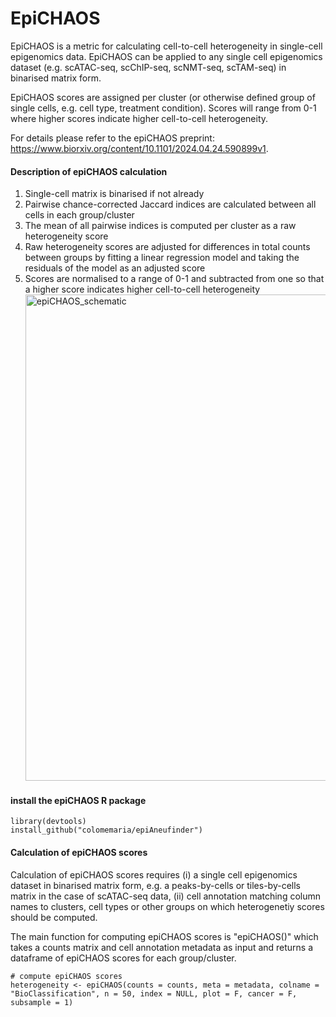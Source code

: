 
# EpiCHAOS

EpiCHAOS is a metric for calculating cell-to-cell heterogeneity in single-cell epigenomics data. EpiCHAOS can be applied to any single cell epigenomics dataset (e.g. scATAC-seq, scChIP-seq, scNMT-seq, scTAM-seq) in binarised matrix form.

EpiCHAOS scores are assigned per cluster (or otherwise defined group of single cells, e.g. cell type, treatment condition). Scores will range from 0-1 where higher scores indicate higher cell-to-cell heterogeneity. 

For details please refer to the epiCHAOS preprint: https://www.biorxiv.org/content/10.1101/2024.04.24.590899v1. 

#### Description of epiCHAOS calculation
1. Single-cell matrix is binarised if not already
2. Pairwise chance-corrected Jaccard indices are calculated between all cells in each group/cluster
3. The mean of all pairwise indices is computed per cluster as a raw heterogeneity score
4. Raw heterogeneity scores are adjusted for differences in total counts between groups by fitting a linear regression model and taking the residuals of the model as an adjusted score
5. Scores are normalised to a range of 0-1 and subtracted from one so that a higher score indicates higher cell-to-cell heterogeneity
   <img width="778" alt="epiCHAOS_schematic" src="https://github.com/CompEpigen/epiCHAOS/assets/61455651/0fdc19e5-7b50-4475-98b0-4ece1f3762a0">

#### install the epiCHAOS R package
```
library(devtools)
install_github("colomemaria/epiAneufinder")
```
#### Calculation of epiCHAOS scores
Calculation of epiCHAOS scores requires (i) a single cell epigenomics dataset in binarised matrix form, e.g. a peaks-by-cells or tiles-by-cells matrix in the case of scATAC-seq data, (ii) cell annotation matching column names to clusters, cell types or other groups on which heterogenetiy scores should be computed.

The main function for computing epiCHAOS scores is "epiCHAOS()" which takes a counts matrix and cell annotation metadata as input and returns a dataframe of epiCHAOS scores for each group/cluster. 

```
# compute epiCHAOS scores
heterogeneity <- epiCHAOS(counts = counts, meta = metadata, colname = "BioClassification", n = 50, index = NULL, plot = F, cancer = F, subsample = 1)
```
